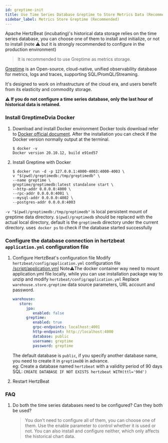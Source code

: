 ```yaml
---
id: greptime-init  
title: Use Time Series Database Greptime to Store Metrics Data (Recommended)
sidebar_label: Metrics Store Greptime (Recommended)
---
```


Apache HertzBeat (incubating)'s historical data storage relies on the time series database, you can choose one of them to install and initialize, or not to install (note ⚠️ but it is strongly recommended to configure in the production environment)

> It is recommended to use Greptime as metrics storage.

[Greptime](https://github.com/GreptimeTeam/greptimedb) is an Open-source, cloud-native, unified observability database for metrics, logs and traces, supporting SQL/PromQL/Streaming.

It's designed to work on infrastructure of the cloud era, and users benefit from its elasticity and commodity storage.

**⚠️ If you do not configure a time series database, only the last hour of historical data is retained.**

### Install GreptimeDvia Docker

1. Download and install Docker environment
Docker tools download refer to [Docker official document](https://docs.docker.com/get-docker/).
After the installation you can check if the Docker version normally output at the terminal.

   ```shell
   $ docker -v
   Docker version 20.10.12, build e91ed57
   ```

2. Install Greptime with Docker

    ```shell
    $ docker run -d -p 127.0.0.1:4000-4003:4000-4003 \
    v "$(pwd)/greptimedb:/tmp/greptimedb" \
    --name greptime \
    greptime/greptimedb:latest standalone start \
    --http-addr 0.0.0.0:4000 \
    --rpc-addr 0.0.0.0:4001 \
    --mysql-addr 0.0.0.0:4002 \
    --postgres-addr 0.0.0.0:4003
    ```

`-v "$(pwd)/greptimedb:/tmp/greptimedb"` is local persistent mount of greptime data directory. `$(pwd)/greptimedb` should be replaced with the actual local directory, default is the `greptimedb` directory under the current directory.
use```$ docker ps``` to check if the database started successfully

### Configure the database connection in hertzbeat `application.yml` configuration file

1. Configure HertzBeat's configuration file
   Modify `hertzbeat/config/application.yml` configuration file [/script/application.yml](https://github.com/apache/hertzbeat/raw/master/script/application.yml)
   Note⚠️The docker container way need to mount application.yml file locally, while you can use installation package way to unzip and modify `hertzbeat/config/application.yml`
   Replace `warehouse.store.greptime` data source parameters, URL account and password.

   ```yaml
   warehouse:
      store:
         jpa:
            enabled: false
         greptime:
            enabled: true
            grpc-endpoints: localhost:4001
            http-endpoint: http://localhost:4000
            database: public
            username: greptime
            password: greptime
   ```

   The default database is `public`, if you specify another database name, you need to create it in `greptimeDB` in advance.  
   eg: Create a database named `hertzbeat` with a validity period of 90 days SQL: `CREATE DATABASE IF NOT EXISTS hertzbeat WITH(ttl='90d')`

2. Restart HertzBeat

### FAQ

1. Do both the time series databases need to be configured? Can they both be used?

   > You don't need to configure all of them, you can choose one of them. Use the enable parameter to control whether it is used or not. You can also install and configure neither, which only affects the historical chart data.
